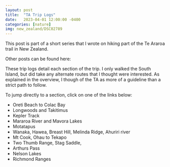 ```yaml
---
layout: post
title:  "TA Trip Logs"
date:   2023-04-01 12:00:00 -0400
categories: [nature]
img: new_zealand/DSC02789
---
```


This post is part of a short series that I wrote on hiking part of the Te Araroa trail in New Zealand.

Other posts can be found here:

These trip logs detail each section of the trip. I only walked the South Island, but did take any alternate routes that I thought were interested. As explained in the overview, I though of the TA as more of a guideline than a strict path to follow.

To jump directly to a section,  click on one of the links below:
- Oreti Beach to Colac Bay
- Longwoods and Takitimus
- Kepler Track
- Mararoa River and Mavora Lakes
- Motatapus
- Wanaka, Hawea, Breast Hill, Melinda Ridge, Ahuriri river
- Mt Cook, Ohau to Tekapo
- Two Thumb Range, Stag Saddle,
- Arthurs Pass
- Nelson Lakes
- Richmond Ranges
